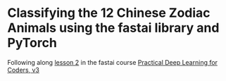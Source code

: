 # Classifying the 12 Chinese Zodiac Animals using the fastai library and PyTorch

Following along [lesson 2](https://nbviewer.jupyter.org/github/fastai/course-v3/blob/master/nbs/dl1/lesson2-download.ipynb) in the fastai course [Practical Deep Learning for Coders, v3](https://course.fast.ai/)